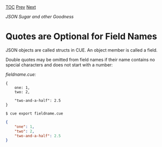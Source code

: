 [TOC](Readme.md) [Prev](json.md) [Next](commas.md)

_JSON Sugar and other Goodness_

# Quotes are Optional for Field Names

JSON objects are called structs in CUE.
An object member is called a field.


Double quotes may be omitted from field names if their name contains no
special characters and does not start with a number:

<!-- CUE editor -->
_fieldname.cue:_
```
{
    one: 1,
    two: 2,

    "two-and-a-half": 2.5
}
```

<!-- JSON result -->
`$ cue export fieldname.cue`
```json
{
    "one": 1,
    "two": 2,
    "two-and-a-half": 2.5
}
```